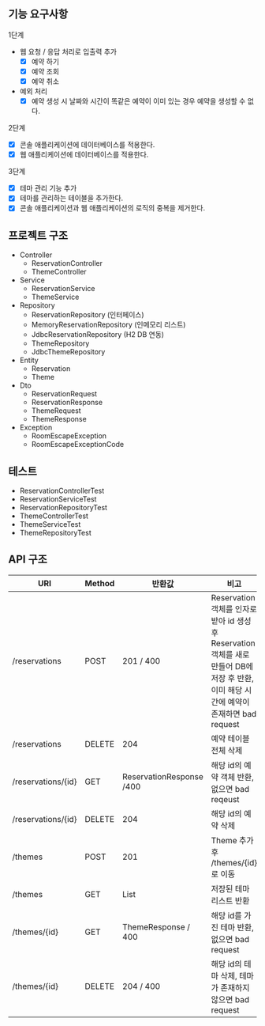 ## 기능 요구사항
1단계
- 웹 요청 / 응답 처리로 입출력 추가
    - [x] 예약 하기
    - [x] 예약 조회
    - [x] 예약 취소
- 예외 처리
  - [x] 예약 생성 시 날짜와 시간이 똑같은 예약이 이미 있는 경우 예약을 생성할 수 없다.

2단계
- [x] 콘솔 애플리케이션에 데이터베이스를 적용한다.
- [x] 웹 애플리케이션에 데이터베이스를 적용한다.

3단계 
- [x] 테마 관리 기능 추가
- [x] 테마를 관리하는 테이블을 추가한다.
- [x] 콘솔 애플리케이션과 웹 애플리케이션의 로직의 중복을 제거한다.

## 프로젝트 구조
- Controller
  - ReservationController
  - ThemeController
- Service
  - ReservationService
  - ThemeService
- Repository
  - ReservationRepository (인터페이스)
  - MemoryReservationRepository (인메모리 리스트)
  - JdbcReservationRepository (H2 DB 연동)
  - ThemeRepository
  - JdbcThemeRepository
- Entity
  - Reservation
  - Theme
- Dto
  - ReservationRequest
  - ReservationResponse
  - ThemeRequest
  - ThemeResponse
- Exception
  - RoomEscapeException
  - RoomEscapeExceptionCode
  
## 테스트
- ReservationControllerTest
- ReservationServiceTest
- ReservationRepositoryTest
- ThemeControllerTest
- ThemeServiceTest
- ThemeRepositoryTest

## API 구조
| URI                | Method | 반환값                      | 비고                                                                                               |
|--------------------|--------|--------------------------|--------------------------------------------------------------------------------------------------|
| /reservations      | POST   | 201 / 400                | Reservation 객체를 인자로 받아 id 생성후 Reservation 객체를 새로 만들어 DB에 저장 후 반환, 이미 해당 시간에 예약이 존재하면 bad request |
| /reservations      | DELETE | 204                      | 예약 테이블 전체 삭제                                                                                     |
| /reservations/{id} | GET    | ReservationResponse /400 | 해당 id의 예약 객체 반환, 없으면 bad reqeust                                                                 |
| /reservations/{id} | DELETE | 204                      | 해당 id의 예약 삭제                                                                                     |
| /themes            | POST   | 201                      | Theme 추가후 /themes/{id}로 이동                                                                       |
| /themes            | GET    | List<ThemeResponse>      | 저장된 테마 리스트 반환                                                                                    |
| /themes/{id}       | GET    | ThemeResponse / 400      | 해당 id를 가진 테마 반환, 없으면 bad request                                                                 |
| /themes/{id}       | DELETE | 204 / 400                | 해당 id의 테마 삭제, 테마가 존재하지 않으면 bad request                                                           |
